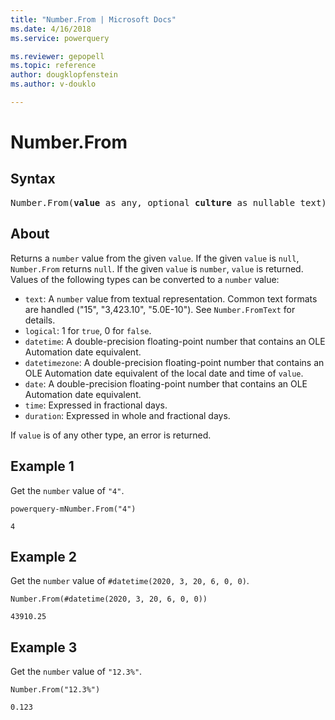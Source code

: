 ```yaml
---
title: "Number.From | Microsoft Docs"
ms.date: 4/16/2018
ms.service: powerquery

ms.reviewer: gepopell
ms.topic: reference
author: dougklopfenstein
ms.author: v-douklo

---
```

# Number.From

## Syntax

<pre>
Number.From(<b>value</b> as any, optional <b>culture</b> as nullable text) as nullable number
</pre>

## About
Returns a `number` value from the given `value`. If the given `value` is `null`, `Number.From` returns `null`. If the given `value` is `number`, `value` is returned. Values of the following types can be converted to a `number` value: <ul> <li>`text`: A `number` value from textual representation. Common text formats are handled ("15", "3,423.10", "5.0E-10"). See `Number.FromText` for details.</li> <li>`logical`: 1 for `true`, 0 for `false`.</li> <li>`datetime`: A double-precision floating-point number that contains an OLE Automation date equivalent.</li> <li>`datetimezone`: A double-precision floating-point number that contains an OLE Automation date equivalent of the local date and time of `value`.</li> <li>`date`: A double-precision floating-point number that contains an OLE Automation date equivalent.</li> <li>`time`: Expressed in fractional days.</li> <li>`duration`: Expressed in whole and fractional days.</li> </ul> If `value` is of any other type, an error is returned.

## Example 1
Get the `number` value of `"4"`.

```
powerquery-mNumber.From("4")
```

`4`

## Example 2
Get the `number` value of `#datetime(2020, 3, 20, 6, 0, 0)`.

```powerquery-m
Number.From(#datetime(2020, 3, 20, 6, 0, 0))
```

`43910.25`

## Example 3
Get the `number` value of `"12.3%"`.

```powerquery-m
Number.From("12.3%")
```

`0.123`
